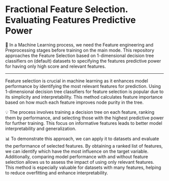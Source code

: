 # Fractional Feature Selection. Evaluating Features Predictive Power
🤖 In a Machine Learning process, we need the Feature engineering and Preprocessing stages before training on the main mode. This repository approaches the Feature Selection based on 1-dimensional decision tree classifiers on (default) datasets to specifying the features predictive power for having only high score and relevant features.

---

Feature selection is crucial in machine learning as it enhances model performance by identifying the most relevant features for prediction. Using 1-dimensional decision tree classifiers for feature selection is popular due to its simplicity and interpretability. This method calculates feature importance based on how much each feature improves node purity in the tree. 

💡 The process involves training a decision tree on each feature, ranking them by performance, and selecting those with the highest predictive power for further training. This focus on informative features leads to better model interpretability and generalization.

📊 To demonstrate this approach, we can apply it to datasets and evaluate the performance of selected features. By obtaining a ranked list of features, we can identify which have the most influence on the target variable. Additionally, comparing model performance with and without feature selection allows us to assess the impact of using only relevant features. This method is especially valuable for datasets with many features, helping to reduce overfitting and enhance interpretability.
